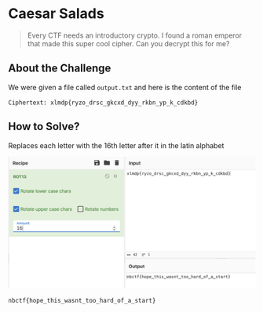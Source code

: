 # Caesar Salads
> Every CTF needs an introductory crypto. I found a roman emperor that made this super cool cipher. Can you decrypt this for me?

## About the Challenge
We were given a file called `output.txt` and here is the content of the file

```
Ciphertext: xlmdp{ryzo_drsc_gkcxd_dyy_rkbn_yp_k_cdkbd}
```

## How to Solve?
Replaces each letter with the 16th letter after it in the latin alphabet

![flag](images/flag.png)

```
nbctf{hope_this_wasnt_too_hard_of_a_start}
```